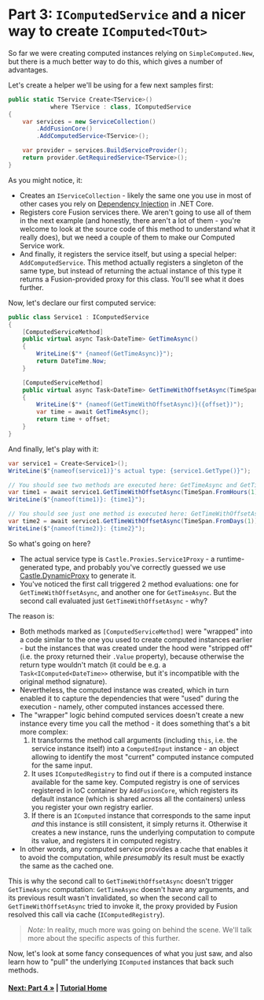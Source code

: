 # Part 3: `IComputedService` and a nicer way to create `IComputed<TOut>`

So far we were creating computed instances relying on `SimpleComputed.New`,
but there is a much better way to do this, which gives a number of advantages.

Let's create a helper we'll be using for a few next samples first:

``` cs --editable false --region part03_createHelper --source-file Part03.cs
public static TService Create<TService>()
            where TService : class, IComputedService
{
    var services = new ServiceCollection()
        .AddFusionCore()
        .AddComputedService<TService>();

    var provider = services.BuildServiceProvider();
    return provider.GetRequiredService<TService>();
}
```

As you might notice, it:

* Creates an `IServiceCollection` - likely the same one you
  use in most of other cases you rely on
  [Dependency Injection](https://stackify.com/net-core-dependency-injection/)
  in .NET Core.
* Registers core Fusion services there. We aren't going to use all of them
  in the next example (and honestly, there aren't a lot of them - you're
  welcome to look at the source code of this method to understand what
  it really does), but we need a couple of them to make our Computed Service
  work.
* And finally, it registers the service itself, but using a special helper:
  `AddComputedService`. This method actually registers a singleton of the
  same type, but instead of returning the actual instance of this type
  it returns a Fusion-provided proxy for this class. You'll see what it
  does further.

Now, let's declare our first computed service:

``` cs --editable false --region part03_service1 --source-file Part03.cs
public class Service1 : IComputedService
{
    [ComputedServiceMethod]
    public virtual async Task<DateTime> GetTimeAsync()
    {
        WriteLine($"* {nameof(GetTimeAsync)}");
        return DateTime.Now;
    }

    [ComputedServiceMethod]
    public virtual async Task<DateTime> GetTimeWithOffsetAsync(TimeSpan offset)
    {
        WriteLine($"* {nameof(GetTimeWithOffsetAsync)}({offset})");
        var time = await GetTimeAsync();
        return time + offset;
    }
}
```

And finally, let's play with it:

``` cs --region part03_useService1_part1 --source-file Part03.cs
var service1 = Create<Service1>();
WriteLine($"{nameof(service1)}'s actual type: {service1.GetType()}");

// You should see two methods are executed here: GetTimeAsync and GetTimeWithOffsetAsync
var time1 = await service1.GetTimeWithOffsetAsync(TimeSpan.FromHours(1));
WriteLine($"{nameof(time1)}: {time1}");

// You should see just one method is executed here: GetTimeWithOffsetAsync
var time2 = await service1.GetTimeWithOffsetAsync(TimeSpan.FromDays(1));
WriteLine($"{nameof(time2)}: {time2}");
```

So what's going on here?

* The actual service type is `Castle.Proxies.Service1Proxy` - a runtime-generated
  type, and probably you've correctly guessed we use
  [Castle.DynamicProxy](http://www.castleproject.org/projects/dynamicproxy/)
  to generate it.
* You've noticed the first call triggered 2 method evaluations: one for `GetTimeWithOffsetAsync`,
  and another one for `GetTimeAsync`. But the second call evaluated just `GetTimeWithOffsetAsync` -
  why?

The reason is:

* Both methods marked as `[ComputedServiceMethod]` were "wrapped" into a code similar
  to the one you used to create computed instances earlier - but the instances that
  was created under the hood were "stripped off" (i.e. the proxy returned their `.Value`
  property), because otherwise the return type wouldn't match (it could be e.g. a
  `Task<IComputed<DateTime>>` otherwise, but it's incompatible with the
  original method signature).
* Nevertheless, the computed instance was created, which in turn enabled it to capture
  the dependencies that were "used" during the execution - namely, other computed instances
  accessed there.
* The "wrapper" logic behind computed services doesn't create a new instance every
  time you call the method - it does something that's a bit more complex:
  1. It transforms the method call arguments (including `this`, i.e. the service
     instance itself) into a `ComputedInput` instance - an object allowing to identify
     the most "current" computed instance computed for the same input.
  2. It uses `IComputedRegistry` to find out if there is a computed instance
     available for the same key. Computed registry is one of services registered
     in IoC container by `AddFusionCore`, which registers its default instance
     (which is shared across all the containers) unless you register your own registry
     earlier.
  3. If there is an `IComputed` instance that corresponds to the same input *and*
     this instance is still consistent, it simply returns it.
     Otherwise it creates a new instance, runs the underlying computation to
     compute its value, and registers it in computed registry.
* In other words, any computed service provides a cache that enables it to
  avoid the computation, while *presumably* its result must be exactly the same as
  the cached one.

This is why the second call to `GetTimeWithOffsetAsync` doesn't trigger `GetTimeAsync`
computation: `GetTimeAsync` doesn't have any arguments, and its previous result wasn't
invalidated, so when the second call to `GetTimeWithOffsetAsync` tried to invoke it,
the proxy provided by Fusion resolved this call via cache (`IComputedRegistry`).

> *Note:* In reality, much more was going on behind the scene. We'll talk
> more about the specific aspects of this further.

Now, let's look at some fancy consequences of what you just saw,
and also learn how to "pull" the underlying `IComputed` instances
that back such methods.

#### [Next: Part 4 &raquo;](./Part04.md) | [Tutorial Home](./README.md)

